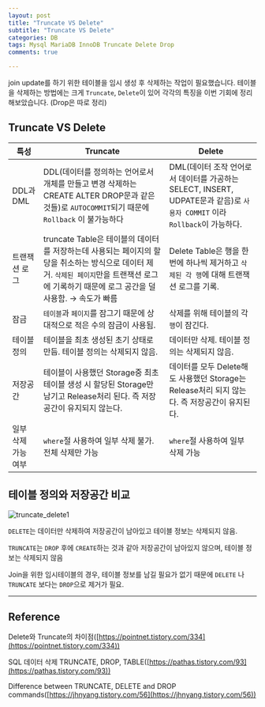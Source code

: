 ```yaml
---  
layout: post  
title: "Truncate VS Delete"  
subtitle: "Truncate VS Delete"  
categories: DB
tags: Mysql MariaDB InnoDB Truncate Delete Drop
comments: true  

---  
```


join update를 하기 위한 테이블을 임시 생성 후 삭제하는 작업이 필요했습니다. 테이블을 삭제하는 방법에는 크게 `Truncate`, `Delete`이 있어 각각의 특징을 이번 기회에 정리해보았습니다. (Drop은 따로 정리)

## Truncate VS Delete

|특성|Truncate|Delete|
|-|-|-|
|DDL과 DML|DDL(데이터를 정의하는 언어로서 개체를 만들고 변경 삭제하는 CREATE ALTER DROP문과 같은 것들)로  `AUTOCOMMIT`되기 때문에 `Rollback` 이 불가능하다|DML(데이터 조작 언어로서 데이터를 가공하는 SELECT, INSERT, UDPATE문과 같음)로 `사용자 COMMIT` 이라 `Rollback`이 가능하다.
|트랜잭션 로그|truncate Table은 테이블의 데이터를 저장하는데 사용되는 페이지의 할당을 취소하는 방식으로 데이터 제거. `삭제된 페이지`만을 트랜잭션 로그에 기록하기 때문에 로그 공간을 덜 사용함. → 속도가 빠름|Delete Table은 행을 한번에 하나씩 제거하고 `삭제된 각 행`에 대해 트랜잭션 로그를 기록.
|잠금|`테이블`과 `페이지`를 잠그기 때문에 상대적으로 적은 수의 잠금이 사용됨.|삭제를 위해 테이블의 각 `행`이 잠긴다.
|테이블 정의|테이블을 최초 생성된 초기 상태로 만듬. 테이블 정의는 삭제되지 않음.|데이터만 삭제. 테이블 정의는 삭제되지 않음.
|저장공간|테이블이 사용했던 Storage중 최초 테이블 생성 시 할당된 Storage만 남기고 Release처리 된다. 즉 저장공간이 유지되지 않는다.|데이터를 모두 Delete해도 사용했던 Storage는 Release처리 되지 않는다. 즉 저장공간이 유지된다.
|일부 삭제 가능 여부|`where`절 사용하여 일부 삭제 불가. 전체 삭제만 가능|`where`절 사용하여 일부 삭제 가능

## 테이블 정의와 저장공간 비교
![truncate_delete1](https://yunsikus.github.io/assets/img/post_img/truncate_delete.jpg)


`DELETE`는 데이터만 삭제하여 저장공간이 남아있고 테이블 정보는 삭제되지 않음.

`TRUNCATE`는 `DROP` 후에 `CREATE`하는 것과 같아 저장공간이 남아있지 않으며, 테이블 정보는 삭제되지 않음

Join을 위한 임시테이블의 경우, 테이블 정보를 남길 필요가 없기 때문에 `DELETE` 나 `TRUNCATE` 보다는 `DROP`으로 제거가 필요.

---

## Reference

Delete와 Truncate의 차이점([https://pointnet.tistory.com/334](https://pointnet.tistory.com/334))

SQL 데이터 삭제 TRUNCATE, DROP, TABLE([https://pathas.tistory.com/93](https://pathas.tistory.com/93))

Difference between TRUNCATE, DELETE and DROP commands([https://jhnyang.tistory.com/56](https://jhnyang.tistory.com/56))
